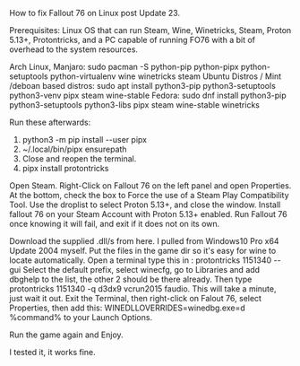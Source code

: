 How to fix Fallout 76 on Linux post Update 23.

Prerequisites: Linux OS that can run Steam, Wine, Winetricks, Steam, Proton 5.13+, Protontricks, and a PC capable of running FO76 with a bit of overhead to the system resources.

Arch Linux, Manjaro: sudo pacman -S python-pip python-pipx python-setuptools python-virtualenv wine winetricks steam
Ubuntu Distros / Mint /deboan based distros: sudo apt install python3-pip python3-setuptools python3-venv pipx steam wine-stable
Fedora: sudo dnf install python3-pip python3-setuptools python3-libs pipx steam wine-stable winetricks

Run these afterwards: 
1. python3 -m pip install --user pipx
2. ~/.local/bin/pipx ensurepath
3. Close and reopen the terminal.
4. pipx install protontricks

Open Steam.
Right-Click on Fallout 76 on the left panel and open Properties.
At the bottom, check the box to Force the use of a Steam Play Compatibility Tool.
Use the droplist to select Proton 5.13+, and close the window.
Install fallout 76 on your Steam Account with Proton 5.13+ enabled.
Run Fallout 76 once knowing it will fail, and exit if it does not on its own.

Download the supplied .dll/s from here. I pulled from Windows10 Pro x64 Update 2004 myself.
Put the files in the game dir so it's easy for wine to locate automatically.
Open a terminal type this in : protontricks 1151340 --gui
Select the default prefix, select winecfg, go to Libraries and add dbghelp to the list, the other 2 should be there already.
Then type protontricks 1151340 -q d3dx9 vcrun2015 faudio. This will take a minute, just wait it out.
Exit the Terminal, then right-click on Falout 76, select Properties, then add this: WINEDLLOVERRIDES=winedbg.exe=d %command% to your Launch Options.

Run the game again and Enjoy.

I tested it, it works fine.

